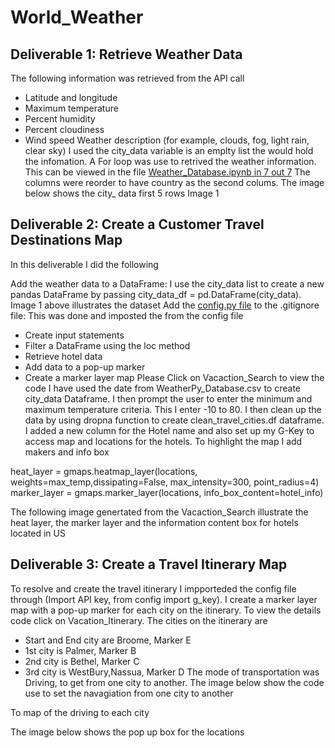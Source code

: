 # World_Weather
## Deliverable 1: Retrieve Weather Data
The following information was retrieved from the API call

- Latitude and longitude
- Maximum temperature
- Percent humidity
- Percent cloudiness
- Wind speed
Weather description (for example, clouds, fog, light rain, clear sky) I used the city_data variable is an emplty list the would hold the infomation. A For loop was use to retrived the weather information. This can be viewed in the file [Weather_Database.ipynb in 7 out 7](World_Weather_Analysis/Weather_Database/Weather_Database.ipynb) The columns were reorder to have country as the second colums. The image below shows the city_ data first 5 rows Image 1
![]()
## Deliverable 2: Create a Customer Travel Destinations Map
In this deliverable I did the following

Add the weather data to a DataFrame: I use the city_data list to create a new pandas DataFrame by passing city_data_df = pd.DataFrame(city_data). Image 1 above illustrates the dataset
Add the [config.py file](#) to the .gitignore file: This was done and imposted the from the config file
- Create input statements
- Filter a DataFrame using the loc method
- Retrieve hotel data
- Add data to a pop-up marker
- Create a marker layer map
Please Click on Vacaction_Search to view the code I have used the date from WeatherPy_Database.csv to create city_data Dataframe. I then prompt the user to enter the minimum and maximum temperature criteria. This I enter -10 to 80. I then clean up the data by using dropna function to create clean_travel_cities.df dataframe. I added a new column for the Hotel name and also set up my G-Key to access map and locations for the hotels. To highlight the map I add makers and info box

heat_layer = gmaps.heatmap_layer(locations, weights=max_temp,dissipating=False, max_intensity=300, point_radius=4) marker_layer = gmaps.marker_layer(locations, info_box_content=hotel_info)

The following image genertated from the Vacaction_Search illustrate the heat layer, the marker layer and the information content box for hotels located in US



## Deliverable 3: Create a Travel Itinerary Map
To resolve and create the travel itinerary I impporteded the config file through (Import API key, from config import g_key). I create a marker layer map with a pop-up marker for each city on the itinerary. To view the details code click on Vacation_Itinerary. The cities on the itinerary are

- Start and End city are Broome, Marker E
- 1st city is Palmer, Marker B
- 2nd city is Bethel, Marker C
- 3rd city is WestBury,Nassua, Marker D
The mode of transportation was Driving, to get from one city to another. The image below show the code use to set the navagiation from one city to another



To map of the driving to each city 

The image below shows the pop up box for the locations

